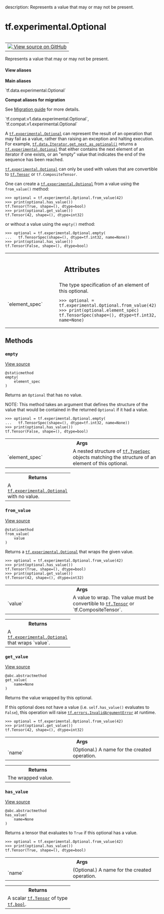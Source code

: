 description: Represents a value that may or may not be present.

<div itemscope itemtype="http://developers.google.com/ReferenceObject">
<meta itemprop="name" content="tf.experimental.Optional" />
<meta itemprop="path" content="Stable" />
<meta itemprop="property" content="empty"/>
<meta itemprop="property" content="from_value"/>
<meta itemprop="property" content="get_value"/>
<meta itemprop="property" content="has_value"/>
</div>

# tf.experimental.Optional

<!-- Insert buttons and diff -->

<table class="tfo-notebook-buttons tfo-api nocontent" align="left">
<td>
  <a target="_blank" href="https://github.com/tensorflow/tensorflow/blob/r2.4/tensorflow/python/data/ops/optional_ops.py#L38-L163">
    <img src="https://www.tensorflow.org/images/GitHub-Mark-32px.png" />
    View source on GitHub
  </a>
</td>
</table>



Represents a value that may or may not be present.

<section class="expandable">
  <h4 class="showalways">View aliases</h4>
  <p>
<b>Main aliases</b>
<p>`tf.data.experimental.Optional`</p>

<b>Compat aliases for migration</b>
<p>See
<a href="https://www.tensorflow.org/guide/migrate">Migration guide</a> for
more details.</p>
<p>`tf.compat.v1.data.experimental.Optional`, `tf.compat.v1.experimental.Optional`</p>
</p>
</section>

<!-- Placeholder for "Used in" -->

A <a href="../../tf/experimental/Optional.md"><code>tf.experimental.Optional</code></a> can represent the result of an operation that may
fail as a value, rather than raising an exception and halting execution. For
example, <a href="../../tf/data/Iterator.md#get_next_as_optional"><code>tf.data.Iterator.get_next_as_optional()</code></a> returns a
<a href="../../tf/experimental/Optional.md"><code>tf.experimental.Optional</code></a> that either contains the next element of an
iterator if one exists, or an "empty" value that indicates the end of the
sequence has been reached.

<a href="../../tf/experimental/Optional.md"><code>tf.experimental.Optional</code></a> can only be used with values that are convertible
to <a href="../../tf/Tensor.md"><code>tf.Tensor</code></a> or `tf.CompositeTensor`.

One can create a <a href="../../tf/experimental/Optional.md"><code>tf.experimental.Optional</code></a> from a value using the
`from_value()` method:

```
>>> optional = tf.experimental.Optional.from_value(42)
>>> print(optional.has_value())
tf.Tensor(True, shape=(), dtype=bool)
>>> print(optional.get_value())
tf.Tensor(42, shape=(), dtype=int32)
```

or without a value using the `empty()` method:

```
>>> optional = tf.experimental.Optional.empty(
...   tf.TensorSpec(shape=(), dtype=tf.int32, name=None))
>>> print(optional.has_value())
tf.Tensor(False, shape=(), dtype=bool)
```



<!-- Tabular view -->
 <table class="responsive fixed orange">
<colgroup><col width="214px"><col></colgroup>
<tr><th colspan="2"><h2 class="add-link">Attributes</h2></th></tr>

<tr>
<td>
`element_spec`
</td>
<td>
The type specification of an element of this optional.

```
>>> optional = tf.experimental.Optional.from_value(42)
>>> print(optional.element_spec)
tf.TensorSpec(shape=(), dtype=tf.int32, name=None)
```
</td>
</tr>
</table>



## Methods

<h3 id="empty"><code>empty</code></h3>

<a target="_blank" href="https://github.com/tensorflow/tensorflow/blob/r2.4/tensorflow/python/data/ops/optional_ops.py#L118-L137">View source</a>

<pre class="devsite-click-to-copy prettyprint lang-py tfo-signature-link">
<code>@staticmethod</code>
<code>empty(
    element_spec
)
</code></pre>

Returns an `Optional` that has no value.

NOTE: This method takes an argument that defines the structure of the value
that would be contained in the returned `Optional` if it had a value.

```
>>> optional = tf.experimental.Optional.empty(
...   tf.TensorSpec(shape=(), dtype=tf.int32, name=None))
>>> print(optional.has_value())
tf.Tensor(False, shape=(), dtype=bool)
```

<!-- Tabular view -->
 <table class="responsive fixed orange">
<colgroup><col width="214px"><col></colgroup>
<tr><th colspan="2">Args</th></tr>

<tr>
<td>
`element_spec`
</td>
<td>
A nested structure of <a href="../../tf/TypeSpec.md"><code>tf.TypeSpec</code></a> objects matching the
structure of an element of this optional.
</td>
</tr>
</table>



<!-- Tabular view -->
 <table class="responsive fixed orange">
<colgroup><col width="214px"><col></colgroup>
<tr><th colspan="2">Returns</th></tr>
<tr class="alt">
<td colspan="2">
A <a href="../../tf/experimental/Optional.md"><code>tf.experimental.Optional</code></a> with no value.
</td>
</tr>

</table>



<h3 id="from_value"><code>from_value</code></h3>

<a target="_blank" href="https://github.com/tensorflow/tensorflow/blob/r2.4/tensorflow/python/data/ops/optional_ops.py#L139-L163">View source</a>

<pre class="devsite-click-to-copy prettyprint lang-py tfo-signature-link">
<code>@staticmethod</code>
<code>from_value(
    value
)
</code></pre>

Returns a <a href="../../tf/experimental/Optional.md"><code>tf.experimental.Optional</code></a> that wraps the given value.

```
>>> optional = tf.experimental.Optional.from_value(42)
>>> print(optional.has_value())
tf.Tensor(True, shape=(), dtype=bool)
>>> print(optional.get_value())
tf.Tensor(42, shape=(), dtype=int32)
```

<!-- Tabular view -->
 <table class="responsive fixed orange">
<colgroup><col width="214px"><col></colgroup>
<tr><th colspan="2">Args</th></tr>

<tr>
<td>
`value`
</td>
<td>
A value to wrap. The value must be convertible to <a href="../../tf/Tensor.md"><code>tf.Tensor</code></a> or
`tf.CompositeTensor`.
</td>
</tr>
</table>



<!-- Tabular view -->
 <table class="responsive fixed orange">
<colgroup><col width="214px"><col></colgroup>
<tr><th colspan="2">Returns</th></tr>
<tr class="alt">
<td colspan="2">
A <a href="../../tf/experimental/Optional.md"><code>tf.experimental.Optional</code></a> that wraps `value`.
</td>
</tr>

</table>



<h3 id="get_value"><code>get_value</code></h3>

<a target="_blank" href="https://github.com/tensorflow/tensorflow/blob/r2.4/tensorflow/python/data/ops/optional_ops.py#L84-L102">View source</a>

<pre class="devsite-click-to-copy prettyprint lang-py tfo-signature-link">
<code>@abc.abstractmethod</code>
<code>get_value(
    name=None
)
</code></pre>

Returns the value wrapped by this optional.

If this optional does not have a value (i.e. `self.has_value()` evaluates to
`False`), this operation will raise <a href="../../tf/errors/InvalidArgumentError.md"><code>tf.errors.InvalidArgumentError</code></a> at
runtime.

```
>>> optional = tf.experimental.Optional.from_value(42)
>>> print(optional.get_value())
tf.Tensor(42, shape=(), dtype=int32)
```

<!-- Tabular view -->
 <table class="responsive fixed orange">
<colgroup><col width="214px"><col></colgroup>
<tr><th colspan="2">Args</th></tr>

<tr>
<td>
`name`
</td>
<td>
(Optional.) A name for the created operation.
</td>
</tr>
</table>



<!-- Tabular view -->
 <table class="responsive fixed orange">
<colgroup><col width="214px"><col></colgroup>
<tr><th colspan="2">Returns</th></tr>
<tr class="alt">
<td colspan="2">
The wrapped value.
</td>
</tr>

</table>



<h3 id="has_value"><code>has_value</code></h3>

<a target="_blank" href="https://github.com/tensorflow/tensorflow/blob/r2.4/tensorflow/python/data/ops/optional_ops.py#L68-L82">View source</a>

<pre class="devsite-click-to-copy prettyprint lang-py tfo-signature-link">
<code>@abc.abstractmethod</code>
<code>has_value(
    name=None
)
</code></pre>

Returns a tensor that evaluates to `True` if this optional has a value.

```
>>> optional = tf.experimental.Optional.from_value(42)
>>> print(optional.has_value())
tf.Tensor(True, shape=(), dtype=bool)
```

<!-- Tabular view -->
 <table class="responsive fixed orange">
<colgroup><col width="214px"><col></colgroup>
<tr><th colspan="2">Args</th></tr>

<tr>
<td>
`name`
</td>
<td>
(Optional.) A name for the created operation.
</td>
</tr>
</table>



<!-- Tabular view -->
 <table class="responsive fixed orange">
<colgroup><col width="214px"><col></colgroup>
<tr><th colspan="2">Returns</th></tr>
<tr class="alt">
<td colspan="2">
A scalar <a href="../../tf/Tensor.md"><code>tf.Tensor</code></a> of type <a href="../../tf.md#bool"><code>tf.bool</code></a>.
</td>
</tr>

</table>





